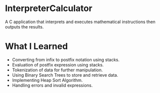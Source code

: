 # InterpreterCalculator

A C application that interprets and executes mathematical instructions then outputs the results.

# What I Learned

* Converting from infix to postfix notation using stacks.
* Evaluation of postfix expression using stacks.
* Tokenization of data for further manipulation. 
* Using Binary Search Trees to store and retrieve data.
* Implementing Heap Sort Algorithm.
* Handling errors and invalid expressions.

